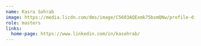 ```yaml
---
name: Kasra Sohrab
image: https://media.licdn.com/dms/image/C5603AQExmk75bxmQNw/profile-displayphoto-shrink_400_400/0/1589406551907?e=1715817600&v=beta&t=TJMjTpUKFHZG44sQG8GVoF4AQrgHXx16sgoao0e3WAU
role: masters
links:
  home-page: https://www.linkedin.com/in/kasohrab/
---
```


